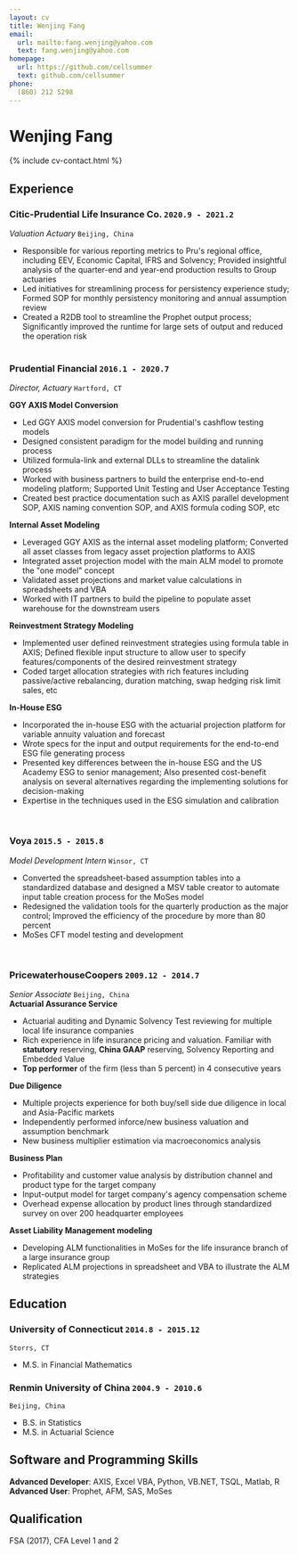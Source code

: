 ```yaml
---
layout: cv
title: Wenjing Fang
email:
  url: mailto:fang.wenjing@yahoo.com
  text: fang.wenjing@yahoo.com
homepage:
  url: https://github.com/cellsummer
  text: github.com/cellsummer
phone:
  (860) 212 5298
---
```


# Wenjing **Fang**

<!--
include contact information from the front matter
Supported arguments:
    - homepage: url, text
    - phone
    - email
-->

{% include cv-contact.html %}

## Experience

### **Citic-Prudential Life Insurance Co.** `2020.9 - 2021.2`

_Valuation Actuary_ `Beijing, China` <br>
* Responsible for various reporting metrics to Pru's regional office, including EEV, Economic Capital, IFRS and Solvency; Provided insightful analysis of the quarter-end and year-end production results to Group actuaries
* Led initiatives for streamlining process for persistency experience study; Formed SOP for monthly persistency monitoring and annual assumption review 
* Created a R2DB tool to streamline the Prophet output process; Significantly improved the runtime for large sets of output and reduced the operation risk
<br> <br>

### **Prudential Financial** `2016.1 - 2020.7`

_Director, Actuary_ `Hartford, CT` <br>

**GGY AXIS Model Conversion**
* Led GGY AXIS model conversion for Prudential's cashflow testing models 
* Designed consistent paradigm for the model building and running process
* Utilized formula-link and external DLLs to streamline the datalink process
* Worked with business partners to build the enterprise end-to-end modeling platform; Supported Unit Testing and User Acceptance Testing 
* Created best practice documentation such as AXIS parallel development SOP, AXIS naming convention SOP, and AXIS formula coding SOP, etc

**Internal Asset Modeling**
* Leveraged GGY AXIS as the internal asset modeling platform; Converted all asset classes from legacy asset projection platforms to AXIS
* Integrated asset projection model with the main ALM model to promote the "one model" concept
* Validated asset projections and market value calculations in spreadsheets and VBA
* Worked with IT partners to build the pipeline to populate asset warehouse for the downstream users

**Reinvestment Strategy Modeling**
* Implemented user defined reinvestment strategies using formula table in AXIS; Defined flexible input structure to allow user to specify features/components of the desired reinvestment strategy
* Coded target allocation strategies with rich features including passive/active rebalancing, duration matching, swap hedging risk limit sales, etc

**In-House ESG**
* Incorporated the in-house ESG with the actuarial projection platform for variable annuity valuation and forecast
* Wrote specs for the input and output requirements for the end-to-end ESG file generating process
* Presented key differences between the in-house ESG and the US Academy ESG to senior management; Also presented cost-benefit analysis on several alternatives regarding the implementing solutions for decision-making
* Expertise in the techniques used in the ESG simulation and calibration
<br>

### **Voya** `2015.5 - 2015.8`

_Model Development Intern_ `Winsor, CT`<br> 
* Converted the spreadsheet-based assumption tables into a standardized database and designed a MSV table creator to automate input table creation process for the MoSes model
* Redesigned the validation tools for the quarterly production as the major control; Improved the efficiency of the procedure by more than 80 percent
* MoSes CFT model testing and development
<br>

### **PricewaterhouseCoopers** `2009.12 - 2014.7`

_Senior Associate_ `Beijing, China`<br> 
**Actuarial Assurance Service**
* Actuarial auditing and Dynamic Solvency Test reviewing for multiple local life insurance companies
* Rich experience in life insurance pricing and valuation. Familiar with **statutory** reserving, **China GAAP** reserving, Solvency Reporting and Embedded Value
* **Top performer** of the firm (less than 5 percent) in 4 consecutive years

**Due Diligence**
* Multiple projects experience for both buy/sell side due diligence in local and Asia-Pacific markets
* Independently performed inforce/new business valuation and assumption benchmark
* New business multiplier estimation via macroeconomics analysis

**Business Plan**
* Profitability and customer value analysis by distribution channel and product type for the target company
* Input-output model for target company's agency compensation scheme
* Overhead expense allocation by product lines through standardized survey on over 200 headquarter employees

**Asset Liability Management modeling**
* Developing ALM functionalities in MoSes for the life insurance branch of a large insurance group
* Replicated ALM projections in spreadsheet and VBA to illustrate the ALM strategies 


## Education

### **University of Connecticut** `2014.8 - 2015.12`
```
Storrs, CT
```
- M.S. in Financial Mathematics

### **Renmin University of China** `2004.9 - 2010.6`

```
Beijing, China
```

- B.S. in Statistics
- M.S. in Actuarial Science

## Software and Programming Skills

**Advanced Developer**: AXIS, Excel VBA, Python, VB.NET, TSQL, Matlab, R<br>
**Advanced User**: Prophet, AFM, SAS, MoSes 

## Qualification
FSA (2017), CFA Level 1 and 2

<!-- ### Footer

Last updated: 3/30/2020 -->
